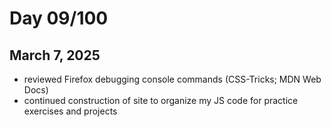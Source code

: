 # Day 09/100
## March 7, 2025

- reviewed Firefox debugging console commands (CSS-Tricks; MDN Web Docs)
- continued construction of site to organize my JS code for practice exercises and projects